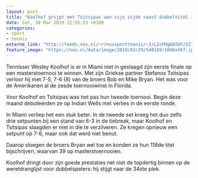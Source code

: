 ```yaml
---
layout: post
title: "Koolhof grijpt met Tsitsipas aan zijn zijde naast dubbeltitel in Miami"
date: Sat, 30 Mar 2019 22:55:33 +0100
categories: 
- sport 
- tennis 
externe_link: "http://feeds.nos.nl/~r/nossporttennis/~3/L2zFMgG8ZdY/2278319"
feature_image: "https://nos.nl/data/image/2019/03/29/540169/1008x567.jpg"
---
```


<p>Tennisser Wesley Koolhof is er in Miami niet in geslaagd zijn eerste finale op een masterstoernooi te winnen. Met zijn Griekse partner Stefanos Tsitsipas verloor hij met 7-5, 7-6 (8) van de broers Bob en Mike Bryan. Het was voor de Amerikanen al de zesde toernooiwinst in Florida.</p>
<p>Voor Koolhof en Tsitsipas was het pas hun tweede toernooi. Begin deze maand debuteerden ze op Indian Wells met verlies in de eerste ronde.</p>
<p>In Miami verliep het een stuk beter. In de tweede set kreeg het duo zelfs drie setpunten bij een stand van 6-3 in de tiebreak, maar Koolhof en Tsitsipas slaagden er niet in die te verzilveren. Ze kregen opnieuw een setpunt op 7-6, maar ook dat werd niet benut. </p>
<p>Daarop sloegen de broers Bryan wel toe en konden ze hun 118de titel bijschrijven, waarvan 39 op masterstoernooien. </p>
<p>Koolhof dringt door zijn goede prestaties net niet de topdertig binnen op de wereldranglijst voor dubbelspelers: hij stijgt naar de 34ste plek. </p><img src="http://feeds.feedburner.com/~r/nossporttennis/~4/L2zFMgG8ZdY" height="1" width="1" alt=""/>
